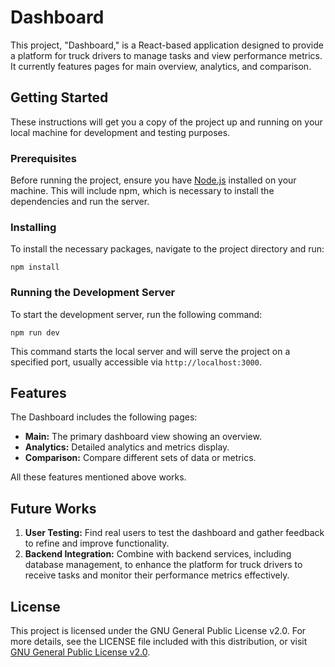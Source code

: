 
# Dashboard

This project, "Dashboard," is a React-based application designed to provide a platform for truck drivers to manage tasks and view performance metrics. It currently features pages for main overview, analytics, and comparison.

## Getting Started

These instructions will get you a copy of the project up and running on your local machine for development and testing purposes. 

### Prerequisites

Before running the project, ensure you have [Node.js](https://nodejs.org/en/) installed on your machine. This will include npm, which is necessary to install the dependencies and run the server.

### Installing

To install the necessary packages, navigate to the project directory and run:

```
npm install
```

### Running the Development Server

To start the development server, run the following command:

```
npm run dev
```

This command starts the local server and will serve the project on a specified port, usually accessible via `http://localhost:3000`.

## Features

The Dashboard includes the following pages:
- **Main:** The primary dashboard view showing an overview.
- **Analytics:** Detailed analytics and metrics display.
- **Comparison:** Compare different sets of data or metrics.

All these features mentioned above works.

## Future Works

1. **User Testing:** Find real users to test the dashboard and gather feedback to refine and improve functionality.
2. **Backend Integration:** Combine with backend services, including database management, to enhance the platform for truck drivers to receive tasks and monitor their performance metrics effectively.

## License

This project is licensed under the GNU General Public License v2.0. For more details, see the LICENSE file included with this distribution, or visit [GNU General Public License v2.0](https://www.gnu.org/licenses/old-licenses/gpl-2.0.en.html).
